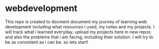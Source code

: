 # webdevelopment
This repo is created to docment document my journey of learning web development including what resources i used, my notes and my projects.
I will track what i learned everyday, upload my projects here in new repos and also the problems that i am facing, including their solution. I will try to be as consistent as i can be. 
so lets start! 
